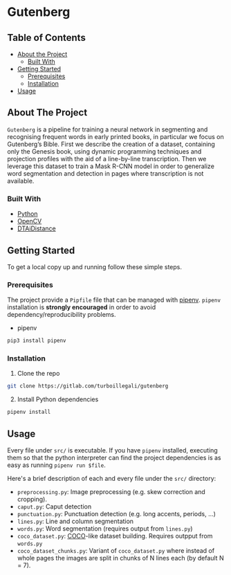 # Gutenberg

## Table of Contents

* [About the Project](#about-the-project)
  * [Built With](#built-with)
* [Getting Started](#getting-started)
  * [Prerequisites](#prerequisites)
  * [Installation](#installation)
* [Usage](#usage)


## About The Project

```Gutenberg``` is a pipeline for training a neural network in segmenting and recognising frequent words in early printed books, in particular we focus on Gutenberg’s Bible.
First we describe the creation of a dataset, containing only the Genesis book, using dynamic programming techniques and projection profiles with the aid of a line-by-line transcription.
Then we leverage this dataset to train a Mask R-CNN model in order to generalize word segmentation and detection in pages where transcription is not available.


### Built With

* [Python](https://www.python.org/)
* [OpenCV](https://opencv.org/)
* [DTAiDistance](https://github.com/wannesm/dtaidistance)



## Getting Started

To get a local copy up and running follow these simple steps.

### Prerequisites

The project provide a ```Pipfile``` file that can be managed with [pipenv](https://github.com/pypa/pipenv).
```pipenv``` installation is **strongly encouraged** in order to avoid dependency/reproducibility problems.

* pipenv
```sh
pip3 install pipenv
```

### Installation
 
1. Clone the repo
```sh
git clone https://gitlab.com/turboillegali/gutenberg
```
2. Install Python dependencies
```sh
pipenv install
```


## Usage

Every file under ```src/``` is executable. If you have ```pipenv``` installed, executing them
so that the python interpreter can find the project dependencies is as easy as running ```pipenv run $file```.

Here's a brief description of each and every file under the ```src/``` directory:

* ```preprocessing.py```: Image preprocessing (e.g. skew correction and cropping).
* ```caput.py```: Caput detection
* ```punctuation.py```: Punctuation detection (e.g. long accents, periods, ...)
* ```lines.py```: Line and column segmentation
* ```words.py```: Word segmentation (requires output from ```lines.py```)
* ```coco_dataset.py```: [COCO](http://cocodataset.org/)-like dataset building. Requires outpput from ```words.py```
* ```coco_dataset_chunks.py```: Variant of ```coco_dataset.py``` where instead of whole pages the images are split in chunks of N lines each (by default N = 7).
